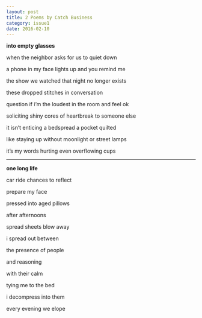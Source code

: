 ```yaml
---
layout: post
title: 2 Poems by Catch Business
category: issue1
date: 2016-02-10
---
```


**into empty glasses**

when the neighbor asks for us to quiet down 

a phone in my face lights up and you remind me 

the show we watched that night no longer exists 

these dropped stitches in conversation 

question if i’m the loudest in the room and feel ok 

soliciting shiny cores of heartbreak to someone else

it isn’t enticing a bedspread a pocket quilted 

like staying up without moonlight or street lamps 

it’s my words hurting even overflowing cups

___

**one long life**

car ride chances to reflect 

prepare my face 

pressed into aged pillows

after afternoons

spread sheets blow away 

i spread out between 

the presence of people 

and reasoning 

with their calm

tying me to the bed

i decompress into them

every evening we elope